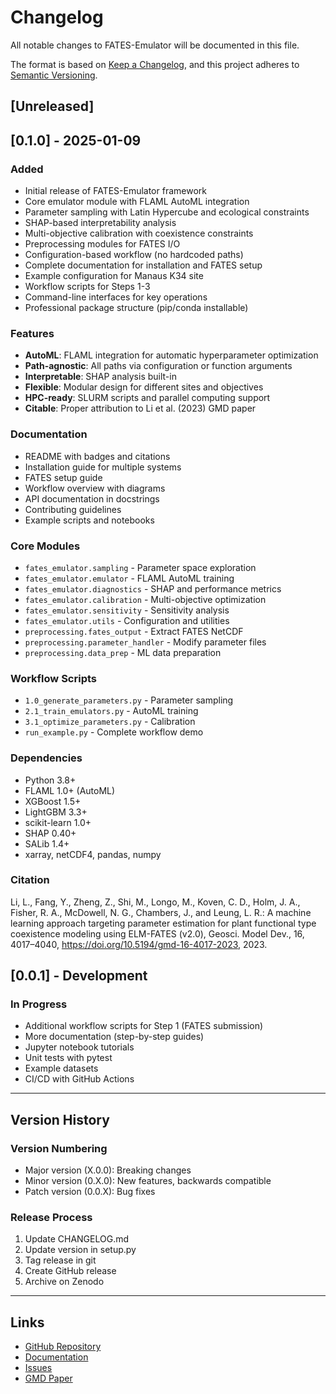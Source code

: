 # Changelog

All notable changes to FATES-Emulator will be documented in this file.

The format is based on [Keep a Changelog](https://keepachangelog.com/en/1.0.0/),
and this project adheres to [Semantic Versioning](https://semver.org/spec/v2.0.0.html).

## [Unreleased]

## [0.1.0] - 2025-01-09

### Added
- Initial release of FATES-Emulator framework
- Core emulator module with FLAML AutoML integration
- Parameter sampling with Latin Hypercube and ecological constraints
- SHAP-based interpretability analysis
- Multi-objective calibration with coexistence constraints
- Preprocessing modules for FATES I/O
- Configuration-based workflow (no hardcoded paths)
- Complete documentation for installation and FATES setup
- Example configuration for Manaus K34 site
- Workflow scripts for Steps 1-3
- Command-line interfaces for key operations
- Professional package structure (pip/conda installable)

### Features
- **AutoML**: FLAML integration for automatic hyperparameter optimization
- **Path-agnostic**: All paths via configuration or function arguments
- **Interpretable**: SHAP analysis built-in
- **Flexible**: Modular design for different sites and objectives
- **HPC-ready**: SLURM scripts and parallel computing support
- **Citable**: Proper attribution to Li et al. (2023) GMD paper

### Documentation
- README with badges and citations
- Installation guide for multiple systems
- FATES setup guide
- Workflow overview with diagrams
- API documentation in docstrings
- Contributing guidelines
- Example scripts and notebooks

### Core Modules
- `fates_emulator.sampling` - Parameter space exploration
- `fates_emulator.emulator` - FLAML AutoML training
- `fates_emulator.diagnostics` - SHAP and performance metrics
- `fates_emulator.calibration` - Multi-objective optimization
- `fates_emulator.sensitivity` - Sensitivity analysis
- `fates_emulator.utils` - Configuration and utilities
- `preprocessing.fates_output` - Extract FATES NetCDF
- `preprocessing.parameter_handler` - Modify parameter files
- `preprocessing.data_prep` - ML data preparation

### Workflow Scripts
- `1.0_generate_parameters.py` - Parameter sampling
- `2.1_train_emulators.py` - AutoML training
- `3.1_optimize_parameters.py` - Calibration
- `run_example.py` - Complete workflow demo

### Dependencies
- Python 3.8+
- FLAML 1.0+ (AutoML)
- XGBoost 1.5+
- LightGBM 3.3+
- scikit-learn 1.0+
- SHAP 0.40+
- SALib 1.4+
- xarray, netCDF4, pandas, numpy

### Citation
Li, L., Fang, Y., Zheng, Z., Shi, M., Longo, M., Koven, C. D., Holm, J. A., Fisher, R. A., McDowell, N. G., Chambers, J., and Leung, L. R.: A machine learning approach targeting parameter estimation for plant functional type coexistence modeling using ELM-FATES (v2.0), Geosci. Model Dev., 16, 4017–4040, https://doi.org/10.5194/gmd-16-4017-2023, 2023.

## [0.0.1] - Development

### In Progress
- Additional workflow scripts for Step 1 (FATES submission)
- More documentation (step-by-step guides)
- Jupyter notebook tutorials
- Unit tests with pytest
- Example datasets
- CI/CD with GitHub Actions

---

## Version History

### Version Numbering
- Major version (X.0.0): Breaking changes
- Minor version (0.X.0): New features, backwards compatible
- Patch version (0.0.X): Bug fixes

### Release Process
1. Update CHANGELOG.md
2. Update version in setup.py
3. Tag release in git
4. Create GitHub release
5. Archive on Zenodo

---

## Links
- [GitHub Repository](https://github.com/your-org/fates-emulator)
- [Documentation](https://github.com/your-org/fates-emulator/tree/main/docs)
- [Issues](https://github.com/your-org/fates-emulator/issues)
- [GMD Paper](https://doi.org/10.5194/gmd-16-4017-2023)

